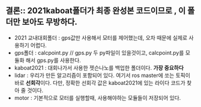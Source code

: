 ## 결론:: 2021kaboat폴더가 최종 완성본 코드이므로 , 이 폴더만 보아도 무방하다.

* 2021 교내대회폴더 : gps값만 사용해서 모터를 제어했는데, 오차 때문에 실제로 사용하기 어렵다.
* gps폴더 : calcpoint.py // gps.py 두 py파일이 있을것이고, calcpoint.py를 모듈화 해서 gps.py를 사용한다.
* kaboat2021 : 대회나가서 사용한 젯슨나노를 백업한 폴더이다. **가장 중요하다** 
* lidar : 우리가 만든 알고리즘이 포함되어 있다. 여기서 ros master에 쏘는 토픽이 바로 **선회각**이다. 다만, 정확한 선회각 값은 kaboat2021에 있는 라이다 코드가 찾아 줄 것이다.  
* motor : 기본적으로 모터를 실행할때, 사용해야하는 모듈들이 저장되어 있다. 
